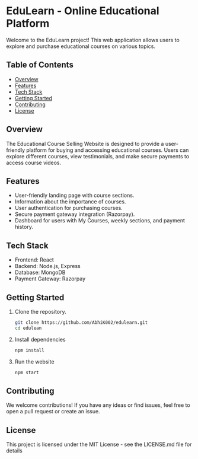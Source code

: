 # EduLearn - Online Educational Platform

Welcome to the EduLearn project! This web application allows users to explore and purchase educational courses on various topics.

## Table of Contents

- [Overview](#overview)
- [Features](#features)
- [Tech Stack](#tech-stack)
- [Getting Started](#getting-started)
- [Contributing](#contributing)
- [License](#license)

## Overview

The Educational Course Selling Website is designed to provide a user-friendly platform for buying and accessing educational courses. Users can explore different courses, view testimonials, and make secure payments to access course videos.

## Features

- User-friendly landing page with course sections.
- Information about the importance of courses.
- User authentication for purchasing courses.
- Secure payment gateway integration (Razorpay).
- Dashboard for users with My Courses, weekly sections, and payment history.

## Tech Stack

- Frontend: React
- Backend: Node.js, Express
- Database: MongoDB
- Payment Gateway: Razorpay

## Getting Started

1. Clone the repository.

   ```bash
   git clone https://github.com/AbhiK002/edulearn.git
   cd edulean
   ```
2. Install dependencies
   ```bash
   npm install
   ```
3. Run the website
   ```bash
   npm start
   ```

## Contributing
We welcome contributions! If you have any ideas or find issues, feel free to open a pull request or create an issue.

## License
This project is licensed under the MIT License - see the LICENSE.md file for details
